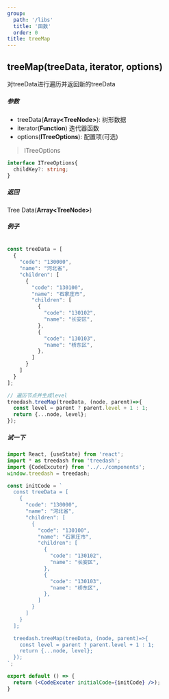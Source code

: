 ```yaml
---
group:
  path: '/libs'
  title: '函数'
  order: 0
title: treeMap
---
```



## treeMap(treeData, iterator, options)
对treeData进行遍历并返回新的treeData

##### 参数
- treeData(**Array\<TreeNode\>**): 树形数据
- iterator(**Function**) 迭代器函数
- options(**ITreeOptions**): 配置项(可选)

> ITreeOptions
```typescript
interface ITreeOptions{
  childKey?: string;
}
```

##### 返回
Tree Data(**Array\<TreeNode\>**)

##### 例子
```javascript

const treeData = [
  {
    "code": "130000",
    "name": "河北省",
    "children": [
      {
        "code": "130100",
        "name": "石家庄市",
        "children": [
          {
            "code": "130102",
            "name": "长安区",
          },
          {
            "code": "130103",
            "name": "桥东区",
          },
        ]
      }
    ]
  }
];

// 遍历节点并生成level
treedash.treeMap(treeData, (node, parent)=>{
  const level = parent ? parent.level + 1 : 1;
  return {...node, level};
});
```


##### 试一下
```jsx
import React, {useState} from 'react';
import * as treedash from 'treedash';
import {CodeExcuter} from '../../components';
window.treedash = treedash;

const initCode = `
  const treeData = [
    {
      "code": "130000",
      "name": "河北省",
      "children": [
        {
          "code": "130100",
          "name": "石家庄市",
          "children": [
            {
              "code": "130102",
              "name": "长安区",
            },
            {
              "code": "130103",
              "name": "桥东区",
            },
          ]
        }
      ]
    }
  ];

  treedash.treeMap(treeData, (node, parent)=>{
    const level = parent ? parent.level + 1 : 1;
    return {...node, level};
  });
`;

export default () => {
  return (<CodeExcuter initialCode={initCode} />);
}
```